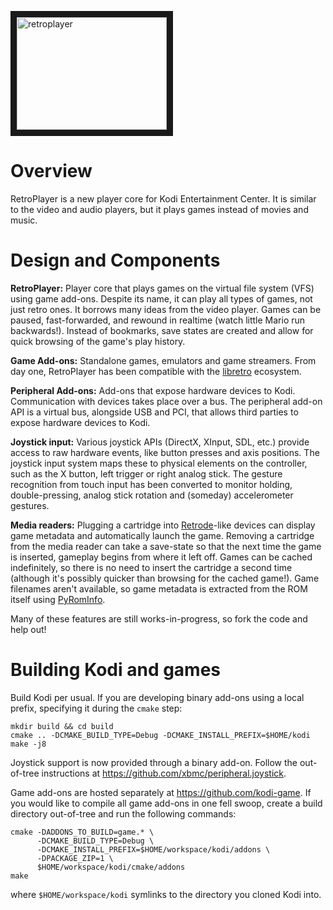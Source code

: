 <a href="http://www.youtube.com/watch?feature=player_embedded&v=Moh67r0iBGA
" target="_blank"><img src="http://img.youtube.com/vi/Moh67r0iBGA/0.jpg" 
alt="retroplayer" width="240" height="180" border="10"/></a>

# Overview

RetroPlayer is a new player core for Kodi Entertainment Center. It is similar to the video and audio players, but it plays games instead of movies and music.

# Design and Components

**RetroPlayer:** Player core that plays games on the virtual file system (VFS) using game add-ons. Despite its name, it can play all types of games, not just retro ones. It borrows many ideas from the video player. Games can be paused, fast-forwarded, and rewound in realtime (watch little Mario run backwards!). Instead of bookmarks, save states are created and allow for quick browsing of the game's play history.

**Game Add-ons:** Standalone games, emulators and game streamers. From day one, RetroPlayer has been compatible with the [libretro](http://www.libretro.com/) ecosystem.

**Peripheral Add-ons:** Add-ons that expose hardware devices to Kodi. Communication with devices takes place over a bus. The peripheral add-on API is a virtual bus, alongside USB and PCI, that allows third parties to expose hardware devices to Kodi.

**Joystick input:** Various joystick APIs (DirectX, XInput, SDL, etc.) provide access to raw hardware events, like button presses and axis positions. The joystick input system maps these to physical elements on the controller, such as the X button, left trigger or right analog stick. The gesture recognition from touch input has been converted to monitor holding, double-pressing, analog stick rotation and (someday) accelerometer gestures.

**Media readers:** Plugging a cartridge into [Retrode](http://www.retrode.org/)-like devices can display game metadata and automatically launch the game. Removing a cartridge from the media reader can take a save-state so that the next time the game is inserted, gameplay begins from where it left off. Games can be cached indefinitely, so there is no need to insert the cartridge a second time (although it's possibly quicker than browsing for the cached game!). Game filenames aren't available, so game metadata is extracted from the ROM itself using [PyRomInfo](https://github.com/garbear/pyrominfo).

Many of these features are still works-in-progress, so fork the code and help out!

# Building Kodi and games

Build Kodi per usual. If you are developing binary add-ons using a local prefix, specifying it during the `cmake` step:

```
mkdir build && cd build
cmake .. -DCMAKE_BUILD_TYPE=Debug -DCMAKE_INSTALL_PREFIX=$HOME/kodi
make -j8
```

Joystick support is now provided through a binary add-on. Follow the out-of-tree instructions at https://github.com/xbmc/peripheral.joystick.

Game add-ons are hosted separately at https://github.com/kodi-game. If you would like to compile all game add-ons in one fell swoop, create a build directory out-of-tree and run the following commands:

```
cmake -DADDONS_TO_BUILD=game.* \
      -DCMAKE_BUILD_TYPE=Debug \
      -DCMAKE_INSTALL_PREFIX=$HOME/workspace/kodi/addons \
      -DPACKAGE_ZIP=1 \
      $HOME/workspace/kodi/cmake/addons
make
```

where `$HOME/workspace/kodi` symlinks to the directory you cloned Kodi into.
